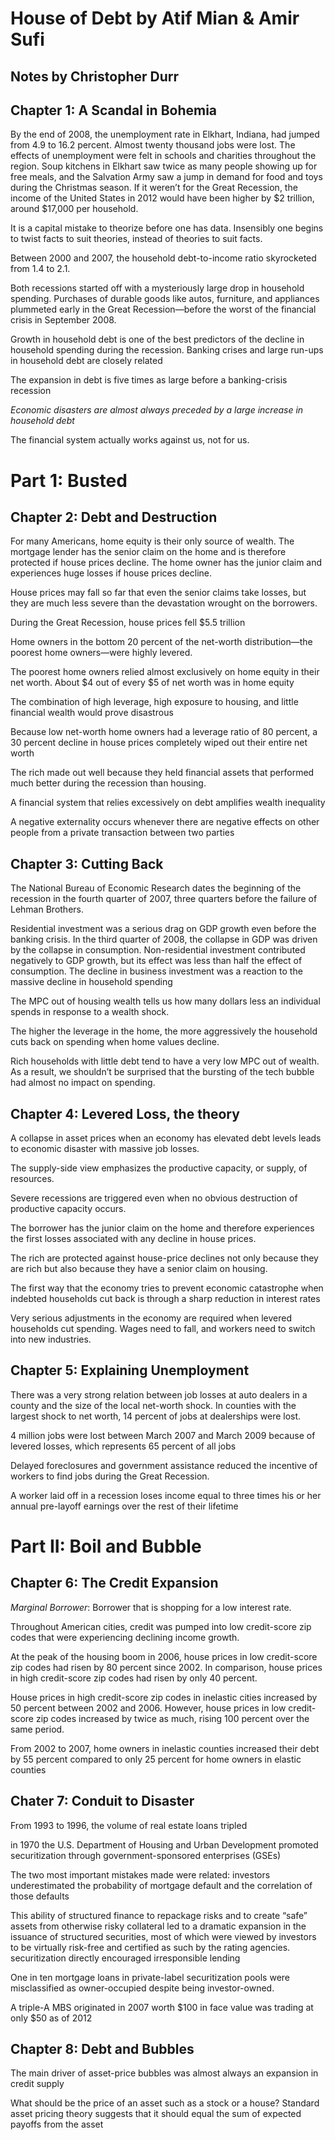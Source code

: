 # House of Debt by Atif Mian & Amir Sufi
## Notes by Christopher Durr

## Chapter 1: A Scandal in Bohemia

By the end of 2008, the unemployment rate in Elkhart, Indiana, had jumped from 4.9 to 16.2 percent. 
Almost twenty thousand jobs were lost. The effects of unemployment were felt in schools and charities throughout the region. 
Soup kitchens in Elkhart saw twice as many people showing up for free meals, and the Salvation Army saw a jump in demand for food and toys during the Christmas season.
If it weren’t for the Great Recession, the income of the United States in 2012 would have been higher by $2 trillion, around $17,000 per household.

It is a capital mistake to theorize before one has data. Insensibly one begins to twist facts to suit theories, instead of theories to suit facts.

Between 2000 and 2007, the household debt-to-income ratio skyrocketed from 1.4 to 2.1.

Both recessions started off with a mysteriously large drop in household spending. Purchases of durable goods like autos, furniture, and appliances plummeted early in the Great Recession—before the worst of the financial crisis in September 2008.

Growth in household debt is one of the best predictors of the decline in household spending during the recession. Banking crises and large run-ups in household debt are closely related

The expansion in debt is five times as large before a banking-crisis recession

*Economic disasters are almost always preceded by a large increase in household debt*

The financial system actually works against us, not for us.

# Part 1: Busted

## Chapter 2: Debt and Destruction

For many Americans, home equity is their only source of wealth. The mortgage lender has the senior claim on the home and is therefore protected if house prices decline. The home owner has the junior claim and experiences huge losses if house prices decline.

House prices may fall so far that even the senior claims take losses, but they are much less severe than the devastation wrought on the borrowers.

During the Great Recession, house prices fell $5.5 trillion

Home owners in the bottom 20 percent of the net-worth distribution—the poorest home owners—were highly levered. 
 
The poorest home owners relied almost exclusively on home equity in their net worth. About $4 out of every $5 of net worth was in home equity 
 
The combination of high leverage, high exposure to housing, and little financial wealth would prove disastrous

Because low net-worth home owners had a leverage ratio of 80 percent, a 30 percent decline in house prices completely wiped out their entire net worth

The rich made out well because they held financial assets that performed much better during the recession than housing. 

A financial system that relies excessively on debt amplifies wealth inequality

A negative externality occurs whenever there are negative effects on other people from a private transaction between two parties

## Chapter 3: Cutting Back

The National Bureau of Economic Research dates the beginning of the recession in the fourth quarter of 2007, three quarters before the failure of Lehman Brothers.

Residential investment was a serious drag on GDP growth even before the banking crisis. In the third quarter of 2008, the collapse in GDP was driven by the collapse in consumption. Non-residential investment contributed negatively to GDP growth, but its effect was less than half the effect of consumption.
The decline in business investment was a reaction to the massive decline in household spending

The MPC out of housing wealth tells us how many dollars less an individual spends in response to a wealth shock. 

The higher the leverage in the home, the more aggressively the household cuts back on spending when home values decline.

Rich households with little debt tend to have a very low MPC out of wealth. As a result, we shouldn’t be surprised that the bursting of the tech bubble had almost no impact on spending.

## Chapter 4: Levered Loss, the theory

A collapse in asset prices when an economy has elevated debt levels leads to economic disaster with massive job losses.

The supply-side view emphasizes the productive capacity, or supply, of resources.

Severe recessions are triggered even when no obvious destruction of productive capacity occurs.

The borrower has the junior claim on the home and therefore experiences the first losses associated with any decline in house prices.

The rich are protected against house-price declines not only because they are rich but also because they have a senior claim on housing.

The first way that the economy tries to prevent economic catastrophe when indebted households cut back is through a sharp reduction in interest rates

Very serious adjustments in the economy are required when levered households cut spending. Wages need to fall, and workers need to switch into new industries.

## Chapter 5: Explaining Unemployment

There was a very strong relation between job losses at auto dealers in a county and the size of the local net-worth shock. In counties with the largest shock to net worth, 14 percent of jobs at dealerships were lost.

4 million jobs were lost between March 2007 and March 2009 because of levered losses, which represents 65 percent of all jobs

Delayed foreclosures and government assistance reduced the incentive of workers to find jobs during the Great Recession.

A worker laid off in a recession loses income equal to three times his or her annual pre-layoff earnings over the rest of their lifetime

# Part II: Boil and Bubble

## Chapter 6: The Credit Expansion

*Marginal Borrower*: Borrower that is shopping for a low interest rate.

Throughout American cities, credit was pumped into low credit-score zip codes that were experiencing declining income growth.

At the peak of the housing boom in 2006, house prices in low credit-score zip codes had risen by 80 percent since 2002. In comparison, house prices in high credit-score zip codes had risen by only 40 percent.

House prices in high credit-score zip codes in inelastic cities increased by 50 percent between 2002 and 2006. However, house prices in low credit-score zip codes increased by twice as much, rising 100 percent over the same period. 

From 2002 to 2007, home owners in inelastic counties increased their debt by 55 percent compared to only 25 percent for home owners in elastic counties
 
## Chater 7: Conduit to Disaster

From 1993 to 1996, the volume of real estate loans tripled

in 1970 the U.S. Department of Housing and Urban Development promoted securitization through government-sponsored enterprises (GSEs)

The two most important mistakes made were related: investors underestimated the probability of mortgage default and the correlation of those defaults

This ability of structured finance to repackage risks and to create “safe” assets from otherwise risky collateral led to a dramatic expansion in the issuance of structured securities, most of which were viewed by investors to be virtually risk-free and certified as such by the rating agencies.  securitization directly encouraged irresponsible lending

One in ten mortgage loans in private-label securitization pools were misclassified as owner-occupied despite being investor-owned. 

A triple-A MBS originated in 2007 worth $100 in face value was trading at only $50 as of 2012

## Chapter 8: Debt and Bubbles

The main driver of asset-price bubbles was almost always an expansion in credit supply

What should be the price of an asset such as a stock or a house? Standard asset pricing theory suggests that it should equal the sum of expected payoffs from the asset
